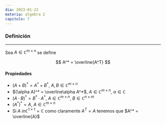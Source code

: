 ```yaml
---
dia: 2023-01-22
materia: algebra 2
capitulo: 7
---
```

### Definición
---
Sea $A \in \mathbb{C}^{m \times n}$ se define 

$$ A^* = \overline{A^T} $$

#### Propiedades
 * $(A + B)^* = A^* + B^*$, $A, B \in \mathbb{C}^{m \times n}$
 * $(\alpha A)^* = \overline\alpha A^*$, $A \in \mathbb{C}^{m \times n}$, $\alpha \in \mathbb{C}$
 * $(A \cdot B)^* = B^* \cdot A^*$, $A \in \mathbb{C}^{m \times n}$, $B \in \mathbb{C}^{n \times m}$
 * $(A^*)^* = A$, $A \in \mathbb{C}^{m \times n}$
 * Si $A \ in \mathbb{C}^{1 \times 1} = \mathbb{C}$ como claramente $A^T = A$ tenemos que $A^* = \overline{A}$